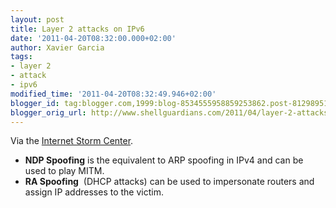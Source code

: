 ```yaml
---
layout: post
title: Layer 2 attacks on IPv6
date: '2011-04-20T08:32:00.000+02:00'
author: Xavier Garcia
tags:
- layer 2
- attack
- ipv6
modified_time: '2011-04-20T08:32:49.946+02:00'
blogger_id: tag:blogger.com,1999:blog-8534555958859253862.post-8129895174885580418
blogger_orig_url: http://www.shellguardians.com/2011/04/layer-2-attacks-on-ipv6.html
---
```

Via the [Internet Storm Center](http://isc.sans.edu/diary.html?storyid=10690&rss).  
  
* **NDP Spoofing** is the equivalent to ARP spoofing in IPv4 and can be used to play MITM.  
* **RA Spoofing**  (DHCP attacks) can be used to impersonate routers and assign IP addresses to the victim.
